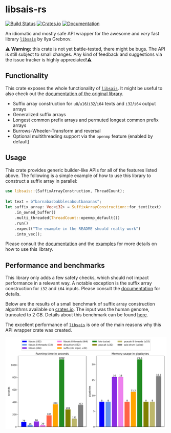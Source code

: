 # libsais-rs

[![Build Status](https://img.shields.io/github/actions/workflow/status/feldroop/libsais-rs/rust.yml?style=flat-square&logo=github&label=CI)](https://github.com/feldroop/libsais-rs/actions)
[![Crates.io](https://img.shields.io/crates/v/libsais.svg?style=flat-square&logo=rust)](https://crates.io/crates/libsais)
[![Documentation](https://img.shields.io/docsrs/libsais?style=flat-square&logo=rust)](https://docs.rs/libsais)

An idiomatic and mostly safe API wrapper for the awesome and _very_ fast library [`libsais`] by Ilya Grebnov.

⚠️ **Warning:** this crate is not yet battle-tested, there might be bugs. The API is still subject to small changes. Any kind of feedback and suggestions via the issue tracker is highly appreciated!⚠️

## Functionality

This crate exposes the whole functionality of [`libsais`]. It might be useful to also check out the [documentation of the original library](https://github.com/IlyaGrebnov/libsais).

- Suffix array construction for `u8`/`u16`/`i32`/`i64` texts and `i32`/`i64` output arrays
- Generalized suffix arrays
- Longest common prefix arrays and permuted longest common prefix arrays
- Burrows-Wheeler-Transform and reversal
- Optional multithreading support via the `openmp` feature (enabled by default)

## Usage

This crate provides generic builder-like APIs for all of the features listed above. The following is a simple example of how to use this library to construct a suffix array in parallel:

```rust
use libsais::{SuffixArrayConstruction, ThreadCount};

let text = b"barnabasbabblesaboutbananas";
let suffix_array: Vec<i32> = SuffixArrayConstruction::for_text(text)
    .in_owned_buffer()
    .multi_threaded(ThreadCount::openmp_default())
    .run()
    .expect("The example in the README should really work")
    .into_vec();
```

Please consult the [documentation] and the [examples](./examples) for more details on how to use this library.

## Performance and benchmarks

This library only adds a few safety checks, which should not impact performance in a relevant way. A notable exception is the suffix array construction for `i32` and `i64` inputs. Please consult the [documentation](https://docs.rs/libsais/latest/libsais/suffix_array/index.html#large-alphabets) for details.

Below are the results of a small benchmark of suffix array construction algorithms available on [crates.io](https://crates.io). The input was the human genome, truncated to 2 GB. Details about this benchmark can be found [here](https://github.com/feldroop/benchmark_crates_io_sacas).

The excellent performance of [`libsais`] is one of the main reasons why this API wrapper crate was created.

<img src="https://raw.githubusercontent.com/feldroop/benchmark_crates_io_sacas/refs/heads/master/plot/plot.svg" />

[`libsais`]: https://github.com/IlyaGrebnov/libsais
[documentation]: https://docs.rs/libsais/latest/libsais/
